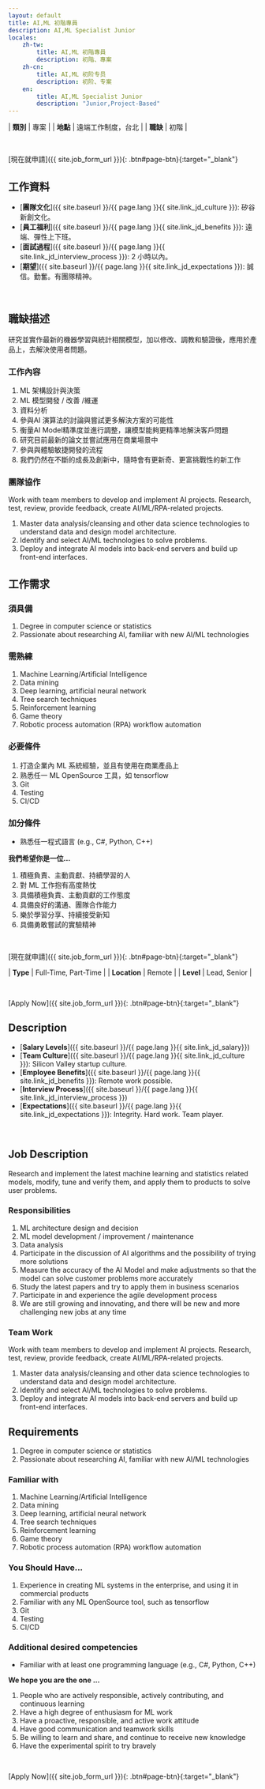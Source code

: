 ```yaml
---
layout: default
title: AI,ML 初階專員
description: AI,ML Specialist Junior
locales:
    zh-tw:
        title: AI,ML 初階專員
        description: 初階、專案
    zh-cn:
        title: AI,ML 初阶专员
        description: 初阶、专案
    en:
        title: AI,ML Specialist Junior
        description: "Junior,Project-Based"
---
```


<a name="zh-tw"></a>

| **類別** | 專案 |
| **地點** | 遠端工作制度，台北 |
| **職缺** | 初階 |

<br>

[現在就申請]({{ site.job_form_url }}){: .btn#page-btn}{:target="_blank"}

## 工作資料
- [**團隊文化**]({{ site.baseurl }}/{{ page.lang }}{{ site.link_jd_culture }}): 矽谷新創文化。
- [**員工福利**]({{ site.baseurl }}/{{ page.lang }}{{ site.link_jd_benefits }}): 遠端、彈性上下班。
- [**面試過程**]({{ site.baseurl }}/{{ page.lang }}{{ site.link_jd_interview_process }}): 2 小時以內。
- [**期望**]({{ site.baseurl }}/{{ page.lang }}{{ site.link_jd_expectations }}): 誠信。勤奮。有團隊精神。

<br>

## 職缺描述

研究並實作最新的機器學習與統計相關模型，加以修改、調教和驗證後，應用於產品上，去解決使用者問題。

### 工作內容

1. ML 架構設計與決策
1. ML 模型開發 / 改善 /維運
1. 資料分析
1. 參與AI 演算法的討論與嘗試更多解決方案的可能性
1. 衡量AI Model精準度並進行調整，讓模型能夠更精準地解決客戶問題
1. 研究目前最新的論文並嘗試應用在商業場景中
1. 參與與體驗敏捷開發的流程
1. 我們仍然在不斷的成長及創新中，隨時會有更新奇、更富挑戰性的新工作

### 團隊協作

Work with team members to develop and implement AI projects. Research, test, review, provide feedback, create AI/ML/RPA-related projects.

1. Master data analysis/cleansing and other data science technologies to understand data and design model architecture.
1. Identify and select AI/ML technologies to solve problems.
1. Deploy and integrate AI ​models into back-end servers and build up front-end interfaces.



## 工作需求

### 須具備

1. Degree in computer science or statistics
1. Passionate about researching AI, familiar with new AI/ML technologies

### 需熟練

1. Machine Learning/Artificial Intelligence
1. Data mining
1. Deep learning, artificial neural network
1. Tree search techniques
1. Reinforcement learning
1. Game theory
1. Robotic process automation (RPA) workflow automation

### 必要條件

1. 打造企業內 ML 系統經驗，並且有使用在商業產品上
1. 熟悉任一 ML OpenSource 工具，如 tensorflow
1. Git
1. Testing
1. CI/CD

### 加分條件

- 熟悉任一程式語言 (e.g., C#, Python, C++)

**我們希望你是一位...**

1. 積極負責、主動貢獻、持續學習的人
1. 對 ML 工作抱有高度熱忱
1. 具備積極負責、主動貢獻的工作態度
1. 具備良好的溝通、團隊合作能力
1. 樂於學習分享、持續接受新知
1. 具備勇敢嘗試的實驗精神

<br>

[現在就申請]({{ site.job_form_url }}){: .btn#page-btn}{:target="_blank"}


<a name="en"></a>

| **Type** | Full-Time, Part-Time |
| **Location** | Remote |
| **Level** | Lead, Senior  |

<br>

[Apply Now]({{ site.job_form_url }}){: .btn#page-btn}{:target="_blank"}

## Description
- [**Salary Levels**]({{ site.baseurl }}/{{ page.lang }}{{ site.link_jd_salary}})
- [**Team Culture**]({{ site.baseurl }}/{{ page.lang }}{{ site.link_jd_culture }}): Silicon Valley startup culture.
- [**Employee Benefits**]({{ site.baseurl }}/{{ page.lang }}{{ site.link_jd_benefits }}): Remote work possible.
- [**Interview Process**]({{ site.baseurl }}/{{ page.lang }}{{ site.link_jd_interview_process }})
- [**Expectations**]({{ site.baseurl }}/{{ page.lang }}{{ site.link_jd_expectations }}): Integrity. Hard work. Team player.

<br>

## Job Description

Research and implement the latest machine learning and statistics related models, modify, tune and verify them, and apply them to products to solve user problems.

### Responsibilities

1. ML architecture design and decision
1. ML model development / improvement / maintenance
1. Data analysis
1. Participate in the discussion of AI algorithms and the possibility of trying more solutions
1. Measure the accuracy of the AI Model and make adjustments so that the model can solve customer problems more accurately
1. Study the latest papers and try to apply them in business scenarios
1. Participate in and experience the agile development process
1. We are still growing and innovating, and there will be new and more challenging new jobs at any time

### Team Work

Work with team members to develop and implement AI projects. Research, test, review, provide feedback, create AI/ML/RPA-related projects.

1. Master data analysis/cleansing and other data science technologies to understand data and design model architecture.
1. Identify and select AI/ML technologies to solve problems.
1. Deploy and integrate AI ​models into back-end servers and build up front-end interfaces.



## Requirements

1. Degree in computer science or statistics
1. Passionate about researching AI, familiar with new AI/ML technologies

### Familiar with

1. Machine Learning/Artificial Intelligence
1. Data mining
1. Deep learning, artificial neural network
1. Tree search techniques
1. Reinforcement learning
1. Game theory
1. Robotic process automation (RPA) workflow automation

### You Should Have...

1. Experience in creating ML systems in the enterprise, and using it in commercial products
1. Familiar with any ML OpenSource tool, such as tensorflow
1. Git
1. Testing
1. CI/CD

### Additional desired competencies

- Familiar with at least one programming language (e.g., C#, Python, C++)

**We hope you are the one ...**

1. People who are actively responsible, actively contributing, and continuous learning
1. Have a high degree of enthusiasm for ML work
1. Have a proactive, responsible, and active work attitude
1. Have good communication and teamwork skills
1. Be willing to learn and share, and continue to receive new knowledge
1. Have the experimental spirit to try bravely

<br>

[Apply Now]({{ site.job_form_url }}){: .btn#page-btn}{:target="_blank"}

<br>